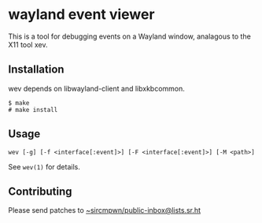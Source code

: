 # wayland event viewer

This is a tool for debugging events on a Wayland window, analagous to the X11
tool xev.

## Installation

wev depends on libwayland-client and libxkbcommon.

    $ make
    # make install

## Usage

    wev [-g] [-f <interface[:event]>] [-F <interface[:event]>] [-M <path>]

See `wev(1)` for details.

## Contributing

Please send patches to
[~sircmpwn/public-inbox@lists.sr.ht](https://lists.sr.ht/~sircmpwn/public-inbox)
